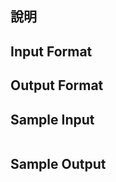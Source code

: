 ## 說明 ##

## Input Format ##

## Output Format ##


## Sample Input ##
```
```

## Sample Output ##
```
```

